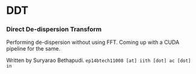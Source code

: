 # DDT
### Direct De-dispersion Transform


Performing de-dispersion without using FFT. 
Coming up with a CUDA pipeline for the same. 


Written by Suryarao Bethapudi. 
`ep14btech11008 [at] iith [dot] ac [dot] in`
